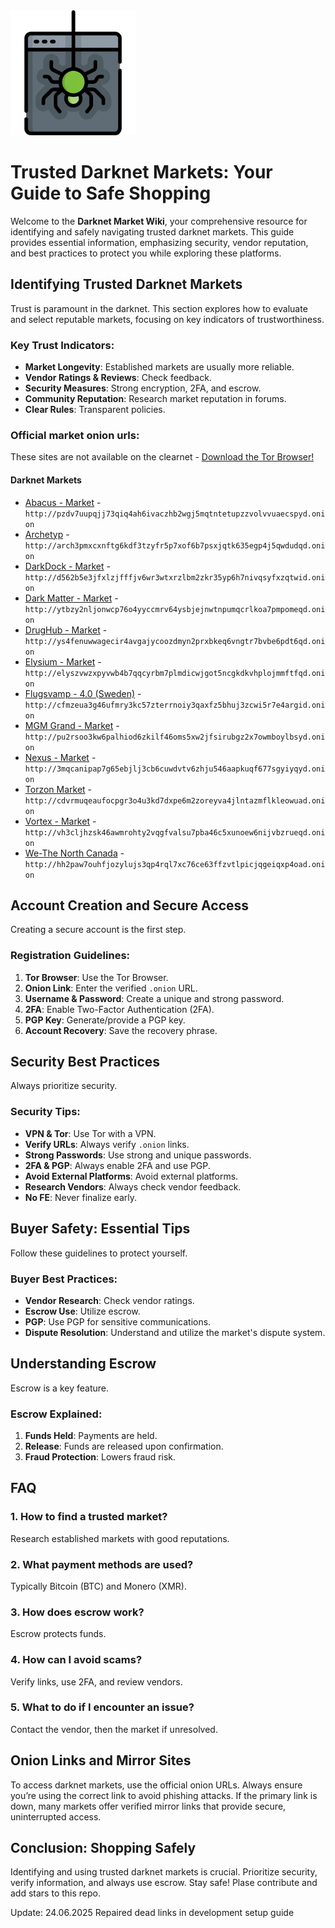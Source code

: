 <img src="/graphics/snapshot.webp" width="200">

# Trusted Darknet Markets: Your Guide to Safe Shopping

Welcome to the **Darknet Market Wiki**, your comprehensive resource for identifying and safely navigating trusted darknet markets. This guide provides essential information, emphasizing security, vendor reputation, and best practices to protect you while exploring these platforms.

## Identifying Trusted Darknet Markets

Trust is paramount in the darknet. This section explores how to evaluate and select reputable markets, focusing on key indicators of trustworthiness.

### Key Trust Indicators:
*   **Market Longevity**: Established markets are usually more reliable.
*   **Vendor Ratings & Reviews**: Check feedback.
*   **Security Measures**: Strong encryption, 2FA, and escrow.
*   **Community Reputation**: Research market reputation in forums.
*   **Clear Rules**: Transparent policies.

### Official market onion urls:
These sites are not available on the clearnet - [Download the Tor Browser!](https://www.torproject.org/download/)

#### Darknet Markets

*   [Abacus - Market](http://pzdv7uupqjj73qiq4ah6ivaczhb2wgj5mqtntetupzzvolvvuaecspyd.onion) - `http://pzdv7uupqjj73qiq4ah6ivaczhb2wgj5mqtntetupzzvolvvuaecspyd.onion`
*   [Archetyp](@archetyp) - `http://arch3pmxcxnftg6kdf3tzyfr5p7xof6b7psxjqtk635egp4j5qwdudqd.onion`
*   [DarkDock - Market](http://d562b5e3jfxlzjfffjv6wr3wtxrzlbm2zkr35yp6h7nivqsyfxzqtwid.onion) - `http://d562b5e3jfxlzjfffjv6wr3wtxrzlbm2zkr35yp6h7nivqsyfxzqtwid.onion`
*   [Dark Matter - Market](http://ytbzy2nljonwcp76o4yyccmrv64ysbjejnwtnpumqcrlkoa7pmpomeqd.onion) - `http://ytbzy2nljonwcp76o4yyccmrv64ysbjejnwtnpumqcrlkoa7pmpomeqd.onion`
*   [DrugHub - Market](http://ys4fenuwwagecir4avgajycoozdmyn2prxbkeq6vngtr7bvbe6pdt6qd.onion) - `http://ys4fenuwwagecir4avgajycoozdmyn2prxbkeq6vngtr7bvbe6pdt6qd.onion`
*   [Elysium - Market](http://elyszvwzxpyvwb4b7qqcyrbm7plmdicwjgot5ncgkdkvhplojmmftfqd.onion) - `http://elyszvwzxpyvwb4b7qqcyrbm7plmdicwjgot5ncgkdkvhplojmmftfqd.onion`
*   [Flugsvamp - 4.0 (Sweden)](http://cfmzeua3g46ufmry3kc57zterrnoiy3qaxfz5bhuj3zcwi5r7e4argid.onion) - `http://cfmzeua3g46ufmry3kc57zterrnoiy3qaxfz5bhuj3zcwi5r7e4argid.onion`
*   [MGM Grand - Market](http://pu2rsoo3kw6palhiod6zkilf46oms5xw2jfsirubgz2x7owmboylbsyd.onion) - `http://pu2rsoo3kw6palhiod6zkilf46oms5xw2jfsirubgz2x7owmboylbsyd.onion`
*   [Nexus - Market](http://3mqcanipap7g65ebjlj3cb6cuwdvtv6zhju546aapkuqf677sgyiyqyd.onion) - `http://3mqcanipap7g65ebjlj3cb6cuwdvtv6zhju546aapkuqf677sgyiyqyd.onion`
*   [Torzon Market](http://cdvrmuqeaufocpgr3o4u3kd7dxpe6m2zoreyva4jlntazmflkleowuad.onion) - `http://cdvrmuqeaufocpgr3o4u3kd7dxpe6m2zoreyva4jlntazmflkleowuad.onion`
*   [Vortex - Market](http://vh3cljhzsk46awmrohty2vqgfvalsu7pba46c5xunoew6nijvbzrueqd.onion) - `http://vh3cljhzsk46awmrohty2vqgfvalsu7pba46c5xunoew6nijvbzrueqd.onion`
*   [We-The North Canada](http://hh2paw7ouhfjozylujs3qp4rql7xc76ce63ffzvtlpicjqgeiqxp4oad.onion) - `http://hh2paw7ouhfjozylujs3qp4rql7xc76ce63ffzvtlpicjqgeiqxp4oad.onion`

## Account Creation and Secure Access

Creating a secure account is the first step.

### Registration Guidelines:
1.  **Tor Browser**: Use the Tor Browser.
2.  **Onion Link**: Enter the verified `.onion` URL.
3.  **Username & Password**: Create a unique and strong password.
4.  **2FA**: Enable Two-Factor Authentication (2FA).
5.  **PGP Key**: Generate/provide a PGP key.
6.  **Account Recovery**: Save the recovery phrase.

## Security Best Practices

Always prioritize security.

### Security Tips:
*   **VPN & Tor**: Use Tor with a VPN.
*   **Verify URLs**: Always verify `.onion` links.
*   **Strong Passwords**: Use strong and unique passwords.
*   **2FA & PGP**: Always enable 2FA and use PGP.
*   **Avoid External Platforms**: Avoid external platforms.
*   **Research Vendors**: Always check vendor feedback.
*   **No FE**: Never finalize early.

## Buyer Safety: Essential Tips

Follow these guidelines to protect yourself.

### Buyer Best Practices:
*   **Vendor Research**: Check vendor ratings.
*   **Escrow Use**: Utilize escrow.
*   **PGP**: Use PGP for sensitive communications.
*   **Dispute Resolution**: Understand and utilize the market's dispute system.

## Understanding Escrow

Escrow is a key feature.

### Escrow Explained:
1.  **Funds Held**: Payments are held.
2.  **Release**: Funds are released upon confirmation.
3.  **Fraud Protection**: Lowers fraud risk.

## FAQ

### 1. How to find a trusted market?
Research established markets with good reputations.

### 2. What payment methods are used?
Typically Bitcoin (BTC) and Monero (XMR).

### 3. How does escrow work?
Escrow protects funds.

### 4. How can I avoid scams?
Verify links, use 2FA, and review vendors.

### 5. What to do if I encounter an issue?
Contact the vendor, then the market if unresolved.

## Onion Links and Mirror Sites

To access darknet markets, use the official onion URLs. Always ensure you’re using the correct link to avoid phishing attacks. If the primary link is down, many markets offer verified mirror links that provide secure, uninterrupted access.

## Conclusion: Shopping Safely

Identifying and using trusted darknet markets is crucial. Prioritize security, verify information, and always use escrow. Stay safe!
Plase contribute and add stars to this repo.













Update:  24.06.2025 Repaired dead links in development setup guide